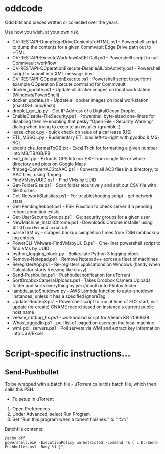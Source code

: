 # oddcode
Odd bits and pieces written or collected over the years.

Use how you wish, at your own risk.

* CV-RESTAPI-DumpEdgeDriveContentsToHTML.ps1 - Powershell script to dump the contents for a given Commvault Edge Drive path out to HTML
* CV-RESTAPI-ExecuteWorkflowAsGETCall.ps1 - Powershell script to call Commvault workflow
* CV-RESTAPI-QOperationExecute-DisableAllJobActivity.ps1 - Powershell script to submit into XML message bus
* CV-RESTAPI-QOperationExecute.ps1 - Powershell script to perform example QOperation Execute command for Commvault
* docker_update.ps1 - Update all docker images on local workstation (Windows/PowerShell)
* docker_update.sh - Update all docker images on local workstation (macOS-Linux/Bash)
* droplet_get_ip.py - Get IP Address of a DigitalOcean Droplet
* EnableDisable-FileSecurity.ps1 - Powershell byte-sized one-liners for disabling then re-enabling that pesky "Open File - Security Warning" dialog when trying to execute an installer (grumble..)
* lease_check.py - quick check on value of a car lease (US)
* ETL_MSSQL.py - Rudimentary ETL load left-to-right with pyodbc & MS-SQL
* exceltricks_formatToGB.txt - Excel Trick for formatting a given number into MB/TB/GB/PB
* exif_plot.py - Extracts GPS Info via EXIF from single file or whole directory and plots on Google Maps
* ffmpeg-ConvertAC3toAAC.ps1 - Converts all AC3 files in a directory, to AAC files, using ffmpeg
* FindVMsbyUUID.ps1 - Find VMs by UUID
* Get-FolderSize.ps1 - Scan folder recursively and spit out CSV file with file & sizes
* Get-NetworkStatistics.ps1 - For troubleshooting script - get network stats
* Get-PendingReboot.ps1 - PSH Function to check server if a pending reboot condition exists
* Get-UserSecurityGroups.ps1 - Get security groups for a given user
* NewMachine_InstallChrome.ps1 - Downloads Chrome installer using BITSTransfer and installs it
* parseTSM.py - scrapes backup completion times from TSM mmbackup log entries
* PowerCLI-VMware-FindVMsbyUUID.ps1 - One-liner powershell script to find VMs by UUID
* python_logging_block.py - Boilerplate Python 3 logging block
* Remove-Notepad.ps1 - Remove Notepad++ across a fleet of machines
* ReregisterApp.ps1 - Re-registers applications on Windows (handy when Calculator starts freezing like crazy)
* Send-Pushbullet.ps1 - Pushbullet notification for uTorrent
* SortDropboxCameraUploads.ps1 - Takes Dropbox Camera Uploads folder and sorts everything by year/month into Photos folder
* lambda_autoShutdown.py - AWS Lambda function to auto-shutdown instances, unless it has a specified ignoreTag
* Update-Route53.ps1 - Powershell script to run at time of EC2 start, will update (or create) CNAME record based on instance's current public host name
* veeam_cbtbug_fix.ps1 - workaround script for Veeam KB 2090639
* WhosLoggedIn.ps1 - pull list of logged on users on the local machine
* wmi_poll_servers.ps1 - Poll servers via WMI and extract key information into CSV/Excel

# Script-specific instructions...

## Send-Pushbullet

To be wrapped with a batch file - uTorrent calls this batch file, which then calls this PSH..
* To setup in uTorrent
1. Open Preferences
2. Under Advanced, select Run Program
3. Set "Run this program when a torrent finishes:" to "<path to batch file> %N"

Batchfile contents:
```
@echo off
powershell.exe -ExecutionPolicy unrestricted -command "& { . D:\Send-Pushbullet.ps1 -Body %1 }"
```
